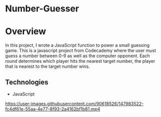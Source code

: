 # Number-Guesser
<h1>Overview</h1>
<p>In this project, I wrote a JavaScript function to power a small guessing game. This is a javascript project from Codecademy
where the user must guess a number between 0-9 as well as the computer opponent. Each round determines which player hits the nearest
target number, the player that is nearest to the target number wins.</p>
<h2>Technologies</h2>
<ul>
<li>JavaScript</li>
</ul>


https://user-images.githubusercontent.com/90618526/147983522-fc4df61e-55aa-4e77-8f93-2a4162bf1b81.mp4

